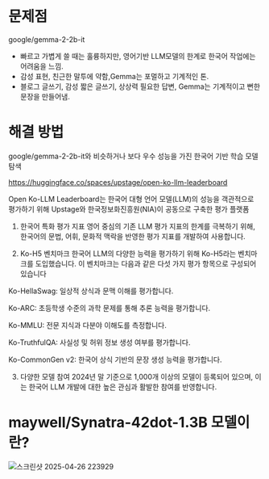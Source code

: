 # 문제점
google/gemma-2-2b-it
- 빠르고 가볍게 쓸 때는 훌륭하지만, 영어기반 LLM모델의 한계로 한국어 작업에는 어려움을 느낌.
- 감성 표현, 친근한 말투에 약함,Gemma는 포멀하고 기계적인 톤.
- 블로그 글쓰기, 감성 짧은 글쓰기, 상상력 필요한 답변, Gemma는 기계적이고 뻔한 문장을 만들어냄.


# 해결 방법

google/gemma-2-2b-it와 비슷하거나  보다 우수 성능을 가진 한국어 기반 학습 모델 탐색
  
https://huggingface.co/spaces/upstage/open-ko-llm-leaderboard

 Open Ko-LLM Leaderboard는 한국어 대형 언어 모델(LLM)의 성능을 객관적으로 평가하기 위해 Upstage와 한국정보화진흥원(NIA)이 공동으로 구축한 평가 플랫폼

 

1. 한국어 특화 평가 지표
영어 중심의 기존 LLM 평가 지표의 한계를 극복하기 위해, 한국어의 문법, 어휘, 문화적 맥락을 반영한 평가 지표를 개발하여 사용합니다.

2. Ko-H5 벤치마크
한국어 LLM의 다양한 능력을 평가하기 위해 Ko-H5라는 벤치마크를 도입했습니다. 이 벤치마크는 다음과 같은 다섯 가지 평가 항목으로 구성되어 있습니다

Ko-HellaSwag: 일상적 상식과 문맥 이해를 평가합니다.

Ko-ARC: 초등학생 수준의 과학 문제를 통해 추론 능력을 평가합니다.

Ko-MMLU: 전문 지식과 다분야 이해도를 측정합니다.

Ko-TruthfulQA: 사실성 및 허위 정보 생성 여부를 평가합니다.

Ko-CommonGen v2: 한국어 상식 기반의 문장 생성 능력을 평가합니다.

3. 다양한 모델 참여
2024년 말 기준으로 1,000개 이상의 모델이 등록되어 있으며, 이는 한국어 LLM 개발에 대한 높은 관심과 활발한 참여를 반영합니다.​


# maywell/Synatra-42dot-1.3B 모델이란?

![스크린샷 2025-04-26 223929](https://github.com/user-attachments/assets/d5952cbc-663c-4414-99df-27e3f5181474)




